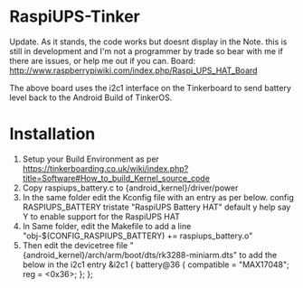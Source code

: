 # RaspiUPS-Tinker

Update. As it stands, the code works but doesnt display in the
Note. this is still in development and I'm not a programmer by trade so bear with me if there are issues, or help me out if you can.
Board: http://www.raspberrypiwiki.com/index.php/Raspi_UPS_HAT_Board

The above board uses the i2c1 interface on the Tinkerboard to send battery level back to the Android Build of TinkerOS.

# Installation
1. Setup your Build Environment as per https://tinkerboarding.co.uk/wiki/index.php?title=Software#How_to_build_Kernel_source_code
2. Copy raspiups_battery.c to {android_kernel}/driver/power
3. In the same folder edit the Kconfig file with an entry as per below.
config RASPIUPS_BATTERY
      tristate "RaspiUPS Battery HAT"
      default y
      help
        say Y to enable support for the RaspiUPS HAT
4. In Same folder, edit the Makefile to add a line "obj-$(CONFIG_RASPIUPS_BATTERY)  += raspiups_battery.o"
5. Then edit the devicetree file "{android_kernel}/arch/arm/boot/dts/rk3288-miniarm.dts" to add the below in the i2c1 entry
&i2c1 {
      battery@36 {
		compatible = "MAX17048";
		reg = <0x36>;
	};
};
